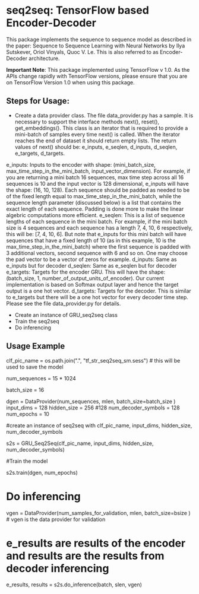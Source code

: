 # seq2seq: TensorFlow based Encoder-Decoder
This package implements the sequence to sequence model as described in the paper: Sequence to Sequence Learning with Neural Networks by Ilya Sutskever, Oriol Vinyals, Quoc V. Le. This is also referred to as Encoder-Decoder architecture.  

<b>Important Note</b>:  This package implemented using TensorFlow v 1.0. As the APIs change rapidly with TensorFlow versions, please ensure that you are on TensorFlow Version 1.0 when using this package.

Steps for Usage:
----------------
- Create a data provider class. The file data_provider.py has a sample. It is necessary to support the interface methods next(), reset(), get_embeddings(). This class is an iterator that is required to provide a mini-batch of samples every time next() is called. When the iterator reaches the end of dataset it should return empty lists. The return values of next() should be: e_inputs, e_seqlen, d_inputs, d_seqlen, e_targets, d_targets.

e_inputs: Inputs to the encoder with shape: (mini_batch_size, max_time_step_in_the_mini_batch, input_vector_dimension). For example, if you are returning a mini batch 16 sequences, max time step across all 16 sequences is 10 and the input vector is 128 dimensional, e_inputs will have the shape: (16, 10, 128). Each sequence should be padded as needed to be of the fixed length equal to max_time_step_in_the_mini_batch, while the sequence length parameter (discussed below) is a list that contains the exact length of each sequence. Padding is done more to make the linear algebric computations more efficient.
e_seqlen: This is a list of sequence lengths of each sequence in the mini batch. For example, if the mini batch size is 4 sequences and each sequence has a length 7, 4, 10, 6 respectively, this will be: [7, 4, 10, 6]. But note that e_inputs for this mini batch will have sequences that have a fixed length of 10 (as in this example, 10 is the max_time_step_in_the_mini_batch) where the first sequence is padded with 3 additional vectors, second sequence with 6 and so on. One may choose the pad vector to be a vector of zeros for example.
d_inputs: Same as e_inputs but for decoder
d_seqlen: Same as e_seqlen but for decoder
e_targets: Targets for the encoder GRU. This will have the shape: (batch_size, 1, number_of_output_units_of_encoder). Our current implementation is based on Softmax output layer and hence the target output is a one hot vector.
d_targets: Targets for the decoder. This is similar to e_targets but there will be a one hot vector for every decoder time step.
Please see the file data_provider.py for details.
- Create an instance of GRU_seq2seq class
- Train the seq2seq
- Do inferencing

Usage Example
------
clf_pic_name = os.path.join(".", "tf_str_seq2seq_sm.sess") # this will be used to save the model   

num_sequences = 15 * 1024

batch_size = 16

dgen = DataProvider(num_sequences, mlen, batch_size=batch_size )
input_dims = 128
hidden_size = 256 #128
num_decoder_symbols = 128
num_epochs = 10


#create an instance of seq2seq with clf_pic_name, input_dims, hidden_size, num_decoder_symbols

s2s = GRU_Seq2Seq(clf_pic_name, input_dims, hidden_size, num_decoder_symbols)

#Train the model

s2s.train(dgen, num_epochs)

# Do inferencing

vgen = DataProvider(num_samples_for_validation, mlen, batch_size=bsize ) # vgen is the data provider for validation

# e_results are results of the encoder and results are the results from decoder inferencing

e_results, results = s2s.do_inference(batch, slen, vgen)
